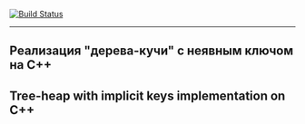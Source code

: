 [![Build Status](https://travis-ci.org/BinaryTreesImplementation/Treap.svg?branch=master)](https://travis-ci.org/BinaryTreesImplementation/Treap) 
***
## Реализация "дерева-кучи" с неявным ключом на С++
## Tree-heap with implicit keys implementation on C++
